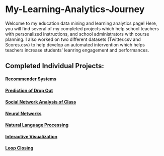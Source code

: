 # My-Learning-Analytics-Journey

Welcome to my education data mining and learning analytics page! Here, you will find several of my completed projects which help school teachers with personalized instructions, and school administrators with course planning. I also worked on two different datasets (Twitter.csv and Scores.csv) to help develop an automated intervention which helps teachers increase students' leanring engagement and performances. 

## Completed Individual Projects: 

#### [Recommender Systems](https://github.com/tomato018/recommender-systems)
#### [Prediction of Drop Out](https://github.com/tomato018/Prediction_of_Drop_Out)
#### [Social Network Analysis of Class](https://github.com/tomato018/Social-network-analysis-of-class)
#### [Neural Networks](https://github.com/tomato018/Neural_Networks)
#### [Natural Language Processing](https://github.com/tomato018/Natural_Language_Processing)
#### [Interactive Visualization](https://github.com/tomato018/Interactive_Visualization)
#### [Loop Closing](https://github.com/tomato018/loop-closing)
